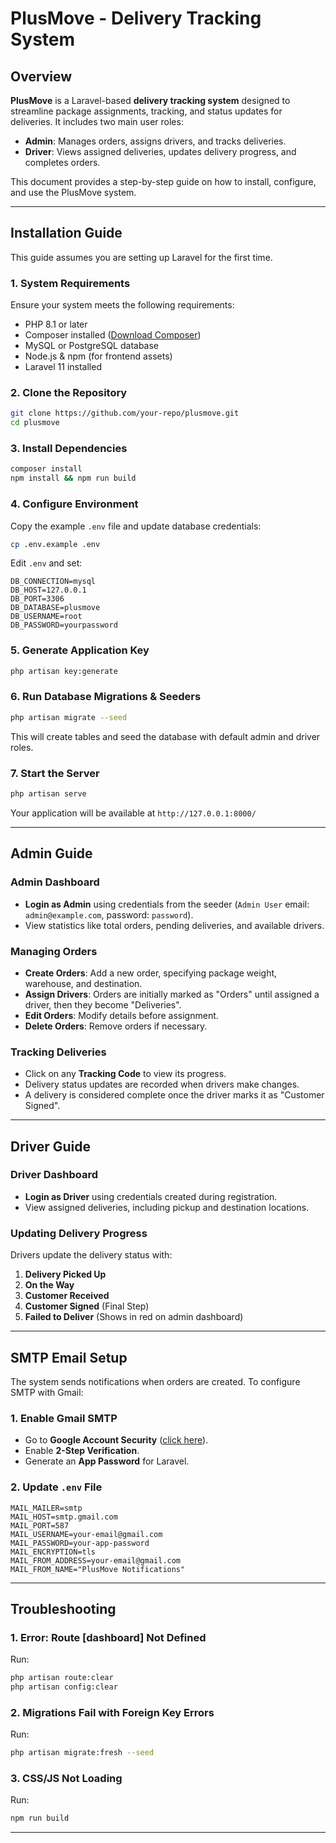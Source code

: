 # PlusMove - Delivery Tracking System

## Overview
**PlusMove** is a Laravel-based **delivery tracking system** designed to streamline package assignments, tracking, and status updates for deliveries. It includes two main user roles:

- **Admin**: Manages orders, assigns drivers, and tracks deliveries.
- **Driver**: Views assigned deliveries, updates delivery progress, and completes orders.

This document provides a step-by-step guide on how to install, configure, and use the PlusMove system.

---

## Installation Guide
This guide assumes you are setting up Laravel for the first time.

### **1. System Requirements**
Ensure your system meets the following requirements:
- PHP 8.1 or later
- Composer installed ([Download Composer](https://getcomposer.org/download/))
- MySQL or PostgreSQL database
- Node.js & npm (for frontend assets)
- Laravel 11 installed

### **2. Clone the Repository**
```sh
git clone https://github.com/your-repo/plusmove.git
cd plusmove
```

### **3. Install Dependencies**
```sh
composer install
npm install && npm run build
```

### **4. Configure Environment**
Copy the example `.env` file and update database credentials:
```sh
cp .env.example .env
```
Edit `.env` and set:
```env
DB_CONNECTION=mysql
DB_HOST=127.0.0.1
DB_PORT=3306
DB_DATABASE=plusmove
DB_USERNAME=root
DB_PASSWORD=yourpassword
```

### **5. Generate Application Key**
```sh
php artisan key:generate
```

### **6. Run Database Migrations & Seeders**
```sh
php artisan migrate --seed
```
This will create tables and seed the database with default admin and driver roles.

### **7. Start the Server**
```sh
php artisan serve
```
Your application will be available at `http://127.0.0.1:8000/`

---

## Admin Guide

### **Admin Dashboard**
- **Login as Admin** using credentials from the seeder (`Admin User` email: `admin@example.com`, password: `password`).
- View statistics like total orders, pending deliveries, and available drivers.

### **Managing Orders**
- **Create Orders**: Add a new order, specifying package weight, warehouse, and destination.
- **Assign Drivers**: Orders are initially marked as "Orders" until assigned a driver, then they become "Deliveries".
- **Edit Orders**: Modify details before assignment.
- **Delete Orders**: Remove orders if necessary.

### **Tracking Deliveries**
- Click on any **Tracking Code** to view its progress.
- Delivery status updates are recorded when drivers make changes.
- A delivery is considered complete once the driver marks it as "Customer Signed".

---

## Driver Guide

### **Driver Dashboard**
- **Login as Driver** using credentials created during registration.
- View assigned deliveries, including pickup and destination locations.

### **Updating Delivery Progress**
Drivers update the delivery status with:
1. **Delivery Picked Up**
2. **On the Way**
3. **Customer Received**
4. **Customer Signed** (Final Step)
5. **Failed to Deliver** (Shows in red on admin dashboard)

---

## **SMTP Email Setup**
The system sends notifications when orders are created. To configure SMTP with Gmail:

### **1. Enable Gmail SMTP**
- Go to **Google Account Security** ([click here](https://myaccount.google.com/security)).
- Enable **2-Step Verification**.
- Generate an **App Password** for Laravel.

### **2. Update `.env` File**
```env
MAIL_MAILER=smtp
MAIL_HOST=smtp.gmail.com
MAIL_PORT=587
MAIL_USERNAME=your-email@gmail.com
MAIL_PASSWORD=your-app-password
MAIL_ENCRYPTION=tls
MAIL_FROM_ADDRESS=your-email@gmail.com
MAIL_FROM_NAME="PlusMove Notifications"
```

---

## **Troubleshooting**
### **1. Error: Route [dashboard] Not Defined**
Run:
```sh
php artisan route:clear
php artisan config:clear
```
### **2. Migrations Fail with Foreign Key Errors**
Run:
```sh
php artisan migrate:fresh --seed
```
### **3. CSS/JS Not Loading**
Run:
```sh
npm run build
```

---



